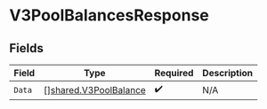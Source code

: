 # V3PoolBalancesResponse


## Fields

| Field                                                                 | Type                                                                  | Required                                                              | Description                                                           |
| --------------------------------------------------------------------- | --------------------------------------------------------------------- | --------------------------------------------------------------------- | --------------------------------------------------------------------- |
| `Data`                                                                | [][shared.V3PoolBalance](../../../pkg/models/shared/v3poolbalance.md) | :heavy_check_mark:                                                    | N/A                                                                   |